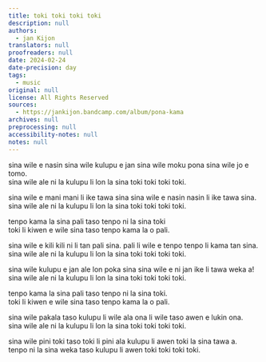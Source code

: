 ```yaml
---
title: toki toki toki toki
description: null
authors:
  - jan Kijon
translators: null
proofreaders: null
date: 2024-02-24
date-precision: day
tags:
  - music
original: null
license: All Rights Reserved
sources:
  - https://jankijon.bandcamp.com/album/pona-kama
archives: null
preprocessing: null
accessibility-notes: null
notes: null
---
```


sina wile e nasin sina wile kulupu e jan sina wile moku pona sina wile jo e tomo.  \
sina wile ale ni la kulupu li lon la sina toki toki toki toki.

sina wile e mani mani li ike tawa sina sina wile e nasin nasin li ike tawa sina.  \
sina wile ale ni la kulupu li lon la sina toki toki toki toki.

tenpo kama la sina pali taso tenpo ni la sina toki  \
toki li kiwen e wile sina taso tenpo kama la o pali.

sina wile e kili kili ni li tan pali sina. pali li wile e tenpo tenpo li kama tan sina.  \
sina wile ale ni la kulupu li lon la sina toki toki toki toki.

sina wile kulupu e jan ale lon poka sina sina wile e ni jan ike li tawa weka a!  \
sina wile ale ni la kulupu li lon la sina toki toki toki toki.

tenpo kama la sina pali taso tenpo ni la sina toki.  \
toki li kiwen e wile sina taso tenpo kama la o pali.

sina wile pakala taso kulupu li wile ala ona li wile taso awen e lukin ona.  \
sina wile ale ni la kulupu li lon la sina toki toki toki toki.

sina wile pini toki taso toki li pini ala kulupu li awen toki la sina tawa a.  \
tenpo ni la sina weka taso kulupu li awen toki toki toki toki.
